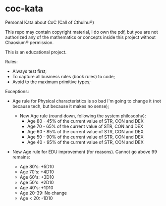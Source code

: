 # coc-kata
Personal Kata about CoC (Call of Cthulhu®)

This repo may contain copyright material, I do own the pdf, but you are not authorized any of the mathematics or concepts inside this project without Chaosium® permission.

This is an educational project.

Rules:
- Always test first;
- To capture all business rules (book rules) to code;
- Avoid to the maximum primitive types;

Exceptions:
- Age rule for Physical characteristics is so bad I'm going to change it (not because tech, but because it makes no sense);
  - New Age rule (round down, following the system philosophy):
    - Age 80 - 45% of the current value of STR, CON and DEX
    - Age 70 - 65% of the current value of STR, CON and DEX
    - Age 60 - 85% of the current value of STR, CON and DEX
    - Age 50 - 90% of the current value of STR, CON and DEX
    - Age 40 - 95% of the current value of STR, CON and DEX

- New Age rule for EDU improvement (for reasons). Cannot go above 99 remains:
  - Age 80's: +5D10
  - Age 70's: +4D10
  - Age 60's: +3D10
  - Age 50's: +2D10
  - Age 40's: +1D10
  - Age 20-39: No change
  - Age < 20: -1D10